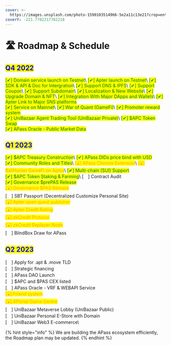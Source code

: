 ```yaml
---
cover: >-
  https://images.unsplash.com/photo-1590103514966-5e2a11c13e21?crop=entropy&cs=tinysrgb&fm=jpg&ixid=MnwxOTcwMjR8MHwxfHNlYXJjaHwyfHxyb2FkbWFwfGVufDB8fHx8MTY3MDY0MDczMw&ixlib=rb-4.0.3&q=80
coverY: -221.7782217782218
---
```


# 🛣 Roadmap & Schedule

## <mark style="color:blue;">Q4 2022</mark>

<mark style="color:green;">\[✔] Domain service launch on Testnet</mark>\ <mark style="color:green;">\[✔] Apter launch on Testnet</mark>\ <mark style="color:green;">\[✔] SDK & API & Doc for Intergration</mark>\ <mark style="color:green;">\[✔] Support DNS & IPFS</mark>\ <mark style="color:green;">\[✔] Support Coupon</mark>\ <mark style="color:green;">\[✔] Support Subdomain</mark>\ <mark style="color:green;">\[✔] Localization & New Website</mark>\ <mark style="color:green;">\[✔] Upgrade Domain & NFT</mark>\ <mark style="color:green;">\[✔] Integration With Major DApps and Wallets</mark>\ <mark style="color:green;">\[✔] Apter Link to Major SNS platforms</mark>\
<mark style="color:green;">\[✔] Service on Mainnet</mark>\ <mark style="color:green;">\[✔] War of Quant (GameFi)</mark>\ <mark style="color:green;">\[✔] Promoter reward system</mark>\
<mark style="color:green;">\[✔] UniBazaar Agent Trading Tool (UniBazaar Private)</mark>\ <mark style="color:green;">\[✔] $APC Token Swap</mark>\
<mark style="color:green;">\[✔] APass Oracle - Public Market Data</mark>

## <mark style="color:blue;">Q1 2023</mark>

<mark style="color:green;">\[✔] $APC Treasury Construction</mark>\ <mark style="color:green;">\[✔] APass DIDs price bind with USD</mark>\
<mark style="color:green;">\[✔] Community Roles and Titles</mark>\ <mark style="color:orange;">\[⌛] APass Chrome Extension</mark>\ <mark style="color:orange;">\[⌛] BallHunter GameFi on Aptos</mark>\ <mark style="color:orange;"></mark><mark style="color:green;">\[✔] Multi-chain (SUI) Support</mark> \
<mark style="color:green;">\[✔] $APC Token Staking & Farming</mark>\ <mark style="color:orange;"></mark>\[　] Contract Audit\
<mark style="color:green;">\[✔] Governance $prePAS Release</mark>\
<mark style="color:orange;">\[⌛] Governance $PAS Release</mark>\
\[　] SBT Passport (Decentralized Customize Personal Site)\
<mark style="color:orange;">\[⌛] Apter open quest publisher</mark>\
<mark style="color:orange;">\[⌛] Apter Credit Rating</mark>\
<mark style="color:orange;">\[⌛] zkCredit Protocol</mark>\
<mark style="color:orange;">\[⌛] zkCredit Replayer Node</mark>\
\[　] BlindBox Draw for APass

## <mark style="color:blue;">Q2 2023</mark>

\[　] Apply for .apt & .move TLD\
\[　] Strategic financing\
\[　] APass DAO Launch\
\[　] $APC and $PAS CEX listed\
\[　] APass Oracle - VRF & WEBAPI Service\
<mark style="color:orange;">\[⌛] Friend system</mark>\
<mark style="color:orange;">\[⌛] APortal Game Centre</mark>\
\[　] UniBazaar Metaverse Lobby (UniBazaar Public) \
\[　] UniBazaar Personal E-Store with Domain\
\[　] UniBazaar Web3 E-commerce\ <mark style="color:orange;"></mark>

{% hint style="info" %}
We are building the APass ecosystem efficiently, the Roadmap plan may be updated.
{% endhint %}
